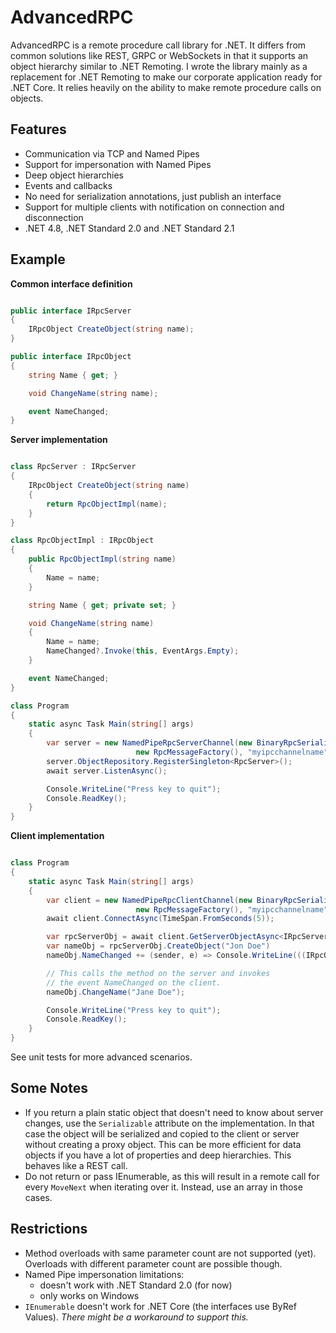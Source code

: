 # AdvancedRPC

AdvancedRPC is a remote procedure call library for .NET. It differs from common solutions like REST, GRPC or WebSockets in that it supports an object hierarchy similar to .NET Remoting. I wrote the library mainly as a replacement for .NET Remoting to make our corporate application ready for .NET Core. It relies heavily on the ability to make remote procedure calls on objects.

## Features

- Communication via TCP and Named Pipes
- Support for impersonation with Named Pipes
- Deep object hierarchies
- Events and callbacks
- No need for serialization annotations, just publish an interface
- Support for multiple clients with notification on connection and disconnection
- .NET 4.8, .NET Standard 2.0 and .NET Standard 2.1

## Example

**Common interface definition**
```csharp

public interface IRpcServer 
{
    IRpcObject CreateObject(string name);
}

public interface IRpcObject 
{
    string Name { get; }

    void ChangeName(string name);

    event NameChanged;
}
```

**Server implementation**
```csharp

class RpcServer : IRpcServer 
{
    IRpcObject CreateObject(string name)
    {
        return RpcObjectImpl(name);
    }
}

class RpcObjectImpl : IRpcObject 
{
    public RpcObjectImpl(string name)
    {
        Name = name;
    }

    string Name { get; private set; }

    void ChangeName(string name)
    {
        Name = name;
        NameChanged?.Invoke(this, EventArgs.Empty);
    }

    event NameChanged;
}

class Program
{
    static async Task Main(string[] args)
    {
        var server = new NamedPipeRpcServerChannel(new BinaryRpcSerializer(), 
                            new RpcMessageFactory(), "myipcchannelname");
        server.ObjectRepository.RegisterSingleton<RpcServer>();
        await server.ListenAsync();

        Console.WriteLine("Press key to quit");
        Console.ReadKey();
    }
}

```

**Client implementation**

```csharp

class Program
{
    static async Task Main(string[] args)
    {
        var client = new NamedPipeRpcClientChannel(new BinaryRpcSerializer(), 
                            new RpcMessageFactory(), "myipcchannelname");        
        await client.ConnectAsync(TimeSpan.FromSeconds(5));

        var rpcServerObj = await client.GetServerObjectAsync<IRpcServer>();
        var nameObj = rpcServerObj.CreateObject("Jon Doe")
        nameObj.NameChanged += (sender, e) => Console.WriteLine(((IRpcObject)sender).Name);

        // This calls the method on the server and invokes
        // the event NameChanged on the client.
        nameObj.ChangeName("Jane Doe"); 

        Console.WriteLine("Press key to quit");
        Console.ReadKey();
    }
}

```

See unit tests for more advanced scenarios.

## Some Notes

- If you return a plain static object that doesn't need to know about server changes, use the `Serializable` attribute on the implementation. In that case the object will be serialized and copied to the client or server without creating a proxy object. This can be more efficient for data objects if you have a lot of properties and deep hierarchies. This behaves like a REST call.
- Do not return or pass IEnumerable, as this will result in a remote call for every `MoveNext` when iterating over it. Instead, use an array in those cases.

## Restrictions

- Method overloads with same parameter count are not supported (yet). Overloads with different parameter count are possible though.
- Named Pipe impersonation limitations:
    - doesn't work with .NET Standard 2.0 (for now)
    - only works on Windows
- `IEnumerable` doesn't work for .NET Core (the interfaces use ByRef Values). *There might be a workaround to support this.*